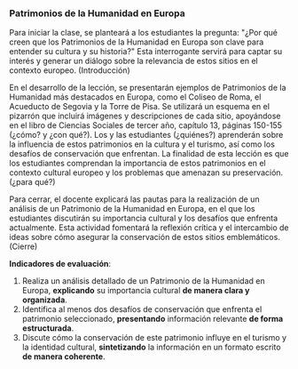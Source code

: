 ### Patrimonios de la Humanidad en Europa

Para iniciar la clase, se planteará a los estudiantes la pregunta: "¿Por qué creen que los Patrimonios de la Humanidad en Europa son clave para entender su cultura y su historia?" Esta interrogante servirá para captar su interés y generar un diálogo sobre la relevancia de estos sitios en el contexto europeo. (Introducción)

En el desarrollo de la lección, se presentarán ejemplos de Patrimonios de la Humanidad más destacados en Europa, como el Coliseo de Roma, el Acueducto de Segovia y la Torre de Pisa. Se utilizará un esquema en el pizarrón que incluirá imágenes y descripciones de cada sitio, apoyándose en el libro de Ciencias Sociales de tercer año, capítulo 13, páginas 150-155 (¿cómo? y ¿con qué?). Los y las estudiantes (¿quiénes?) aprenderán sobre la influencia de estos patrimonios en la cultura y el turismo, así como los desafíos de conservación que enfrentan. La finalidad de esta lección es que los estudiantes comprendan la importancia de estos patrimonios en el contexto cultural europeo y los problemas que amenazan su preservación. (¿para qué?)

Para cerrar, el docente explicará las pautas para la realización de un análisis de un Patrimonio de la Humanidad en Europa, en el que los estudiantes discutirán su importancia cultural y los desafíos que enfrenta actualmente. Esta actividad fomentará la reflexión crítica y el intercambio de ideas sobre cómo asegurar la conservación de estos sitios emblemáticos. (Cierre)

**Indicadores de evaluación**:

1. Realiza un análisis detallado de un Patrimonio de la Humanidad en Europa, **explicando** su importancia cultural **de manera clara y organizada**.
2. Identifica al menos dos desafíos de conservación que enfrenta el patrimonio seleccionado, **presentando** información relevante **de forma estructurada**.
3. Discute cómo la conservación de este patrimonio influye en el turismo y la identidad cultural, **sintetizando** la información en un formato escrito **de manera coherente**.